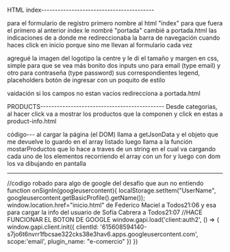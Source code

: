 HTML index-----------------------------------------

para el formulario de registro
primero nombre al html "index" para que fuera el primero
al anterior index le nombré "portada"
cambié a portada.html las indicaciones de a donde me redireccionaba la barra de navegación
cuando haces click en inicio porque sino me llevan al formulario cada vez 

agregué la imagen del logotipo
la centre y le di el tamaño y margen en css, simple para que se vea más bonito
dos inputs uno para email (type email) y otro para contraseña (type password)
sus correspondientes legend, placeholders 
botón de ingresar con un poquito de estilo

vaidación si los campos no estan vacios redirecciona a portada.html

PRODUCTS---------------------------------------------
Desde categorias, al hacer click va a mostrar los productos que la componen
y click en estas a product-info.html

código---
al cargar la página (el DOM)
llama a getJsonData y el objeto que me devuelve lo guardo en el array listado
luego llama a la función mostarProductos 
que lo hace a traves de un string en el cual va cargando cada uno de los elementos
recorriendo el array con un for
y luego con dom los va dibujando en pantalla

------------------------------------------------------------
//codigo robado para algo de google del desafio que aun no entiendo
function onSignIn(googleusercontent){ localStorage.setItem("UserName", googleusercontent.getBasicProfile().getName()); window.location.href="inicio.html"
de Federico Maciel a Todos21:06
y esa para cargar la info del usuario
de Sofía Cabrera a Todos21:07
//HACE FUNCIONAR EL BOTON DE GOOGLE window.gapi.load('client:auth2', () => { window.gapi.client.init({ clientId: '615608594140-s7jo6t6nvrr1fbcsae322cks38e3hav6.apps.googleusercontent.com', scope:'email', plugin_name: "e-comercio" }) })




